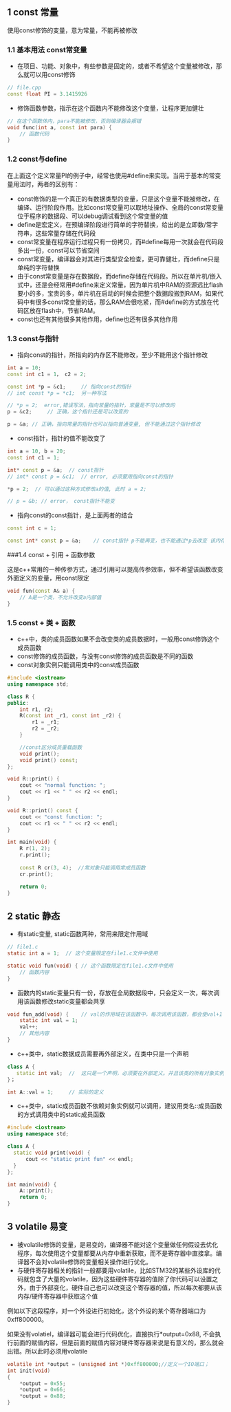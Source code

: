 ## 1 const 常量

使用const修饰的变量，意为常量，不能再被修改

### 1.1 基本用法 const常变量

+ 在项目、功能、对象中，有些参数是固定的，或者不希望这个变量被修改，那么就可以用const修饰

```c++
// file.cpp
const float PI = 3.1415926
```

+ 修饰函数参数，指示在这个函数内不能修改这个变量，让程序更加健壮

```c++
// 在这个函数体内，para不能被修改，否则编译器会报错
void func(int a, const int para) {
    // 函数代码
}
```

### 1.2 const与define

在上面这个定义常量PI的例子中，经常也使用#define来实现。当用于基本的常变量用法时，两者的区别有：

+ const修饰的是一个真正的有数据类型的变量，只是这个变量不能被修改，在编译、运行阶段作用。比如const常变量可以取地址操作、全局的const常变量位于程序的数据段、可以debug调试看到这个常变量的值
+ define是宏定义，在预编译阶段进行简单的字符替换，给出的是立即数/常字符串，这些常量存储在代码段
+ const常变量在程序运行过程只有一份拷贝，而#define每用一次就会在代码段多出一份，const可以节省空间
+ const常变量，编译器会对其进行类型安全检查，更可靠健壮，而define只是单纯的字符替换
+ 由于const常变量是存在数据段，而define存储在代码段。所以在单片机/嵌入式中，还是会经常用#define来定义常量，因为单片机中RAM的资源远比flash要小的多，宝贵的多，单片机在启动的时候会把整个数据段搬到RAM，如果代码中有很多const常变量的话，那么RAM会很吃紧，而#define的方式放在代码区放在flash中，节省RAM。
+ const也还有其他很多其他作用，define也还有很多其他作用

### 1.3 const与指针

+ 指向const的指针，所指向的内存区不能修改，至少不能用这个指针修改

```c++
int a = 10;
const int c1 = 1， c2 = 2;

const int *p = &c1;		// 指向const的指针
// int const *p = *c1;  另一种写法

// *p = 2;  error,错误写法，指向常量的指针，常量是不可以修改的
p = &c2;	 // 正确，这个指针还是可以改变的

p = &a;	// 正确，指向常量的指针也可以指向普通变量, 但不能通过这个指针修改
```

+ const指针，指针的值不能改变了

```c++
int a = 10, b = 20;
const int c1 = 1;

int* const p = &a;	// const指针
// int* const p = &c1;  // error, 必须要用指向const的指针

*p = 2;	 // 可以通过这种方式修改a的值, 此时 a = 2;

// p = &b; // error， const指针不能变
```

+ 指向const的const指针，是上面两者的结合

```c++
const int c = 1;

const int* const p = &a;	// const指针 p不能再变，也不能通过*p去改变 该内存区的值
```

###1.4 const + 引用 + 函数参数

这是c++常用的一种传参方式，通过引用可以提高传参效率，但不希望该函数改变外面定义的变量，用const限定

```c++
void fun(const A& a) {
    // A是一个类，不允许改变a内部值
}
```

### 1.5 const + 类 + 函数

+ c++中，类的成员函数如果不会改变类的成员数据时，一般用const修饰这个成员函数
+ const修饰的成员函数，与没有const修饰的成员函数是不同的函数
+ const对象实例只能调用类中的const成员函数

```c++
#include <iostream>
using namespace std;

class R {
public:
    int r1, r2;
    R(const int _r1, const int _r2) {
        r1 = _r1;
        r2 = _r2;
    }

    //const区分成员重载函数
    void print();
    void print() const;
};

void R::print() {
    cout << "normal function: ";
    cout << r1 << " " << r2 << endl;
}

void R::print() const {
    cout << "const function: ";
    cout << r1 << " " << r2 << endl;
}

int main(void) {
    R r(1, 2);
    r.print();
    
    const R cr(3, 4);  //常对象只能调用常成员函数
    cr.print();

    return 0;
}
```

## 2 static 静态

+ 有static变量, static函数两种，常用来限定作用域

```c
// file1.c
static int a = 1;  // 这个变量限定在file1.c文件中使用

static void fun(void) {	// 这个函数限定在file1.c文件中使用
    // 函数内容
}
```

+ 函数内的static变量只有一份，存放在全局数据段中，只会定义一次，每次调用该函数修改static变量都会共享

```c
void fun_add(void) {	// val的作用域在该函数中，每次调用该函数，都会使val+1
    static int val = 1;
    val++;
    // 其他内容
}
```

+ c++类中，static数据成员需要再外部定义，在类中只是一个声明

```c++
class A {
   static int val;	//  这只是一个声明，必须要在外部定义。并且该类的所有对象实例维护同一份数据拷贝
}；

int A::val = 1;		// 实际的定义
```

+ c++类中，static成员函数不依赖对象实例就可以调用，建议用类名::成员函数的方式调用类中的static成员函数

```c++
#include <iostream>
using namespace std;

class A {
  static void print(void) {
      cout << "static print fun" << endl;
  }  
};

int main(void) {
    A::print();
    return 0;
}
```

## 3 volatile 易变

+ 被volatile修饰的变量，是易变的，编译器不能对这个变量做任何假设去优化程序，每次使用这个变量都要从内存中重新获取，而不是寄存器中直接拿。编译器不会对volatile修饰的变量相关操作进行优化。
+ 与硬件寄存器相关的指针一般都要用volatile，比如STM32的某些外设库的代码就包含了大量的volatile，因为这些硬件寄存器的值除了你代码可以设置之外，由于外部变化，硬件自己也可以改变这个寄存器的值，所以每次都要从该内存/硬件寄存器中获取这个值

例如以下这段程序，对一个外设进行初始化，这个外设的某个寄存器端口为 0xff800000。

如果没有volatiel，编译器可能会进行代码优化，直接执行*output=0x88, 不会执行前面的赋值内容，但是前面的赋值内容对硬件寄存器来说是有意义的，那么就会出错。所以此时必须用volatile

```c
volatile int *output = (unsigned int *)0xff800000;//定义一个IO端口；
int init(void)
{
	*output = 0x55;
    *output = 0x66;
    *output = 0x88;
}
```



















